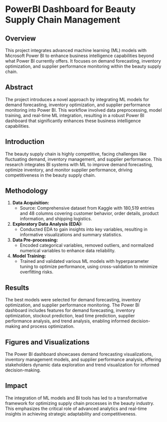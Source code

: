 # PowerBI Dashboard for Beauty Supply Chain Management

## Overview
This project integrates advanced machine learning (ML) models with Microsoft Power BI to enhance business intelligence capabilities beyond what Power BI currently offers. It focuses on demand forecasting, inventory optimization, and supplier performance monitoring within the beauty supply chain.

## Abstract
The project introduces a novel approach by integrating ML models for demand forecasting, inventory optimization, and supplier performance monitoring into Power BI. This workflow involved data preprocessing, model training, and real-time ML integration, resulting in a robust Power BI dashboard that significantly enhances these business intelligence capabilities.

## Introduction
The beauty supply chain is highly competitive, facing challenges like fluctuating demand, inventory management, and supplier performance. This research integrates BI systems with ML to improve demand forecasting, optimize inventory, and monitor supplier performance, driving competitiveness in the beauty supply chain.

## Methodology
1. **Data Acquisition:** 
   - Source: Comprehensive dataset from Kaggle with 180,519 entries and 48 columns covering customer behavior, order details, product information, and shipping logistics.
2. **Exploratory Data Analysis (EDA):** 
   - Conducted EDA to gain insights into key variables, resulting in informative visualizations and summary statistics.
3. **Data Pre-processing:** 
   - Encoded categorical variables, removed outliers, and normalized numerical variables to enhance data reliability.
4. **Model Training:** 
   - Trained and validated various ML models with hyperparameter tuning to optimize performance, using cross-validation to minimize overfitting risks.

## Results
The best models were selected for demand forecasting, inventory optimization, and supplier performance monitoring. The Power BI dashboard includes features for demand forecasting, inventory optimization, stockout prediction, lead time prediction, supplier performance analysis, and trend analysis, enabling informed decision-making and process optimization.

## Figures and Visualizations
The Power BI dashboard showcases demand forecasting visualizations, inventory management models, and supplier performance analysis, offering stakeholders dynamic data exploration and trend visualization for informed decision-making.

## Impact
The integration of ML models and BI tools has led to a transformative framework for optimizing supply chain processes in the beauty industry. This emphasizes the critical role of advanced analytics and real-time insights in achieving strategic adaptability and competitiveness.


